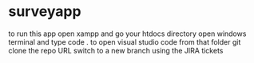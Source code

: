 # surveyapp
to run this app open xampp and go your htdocs directory
open windows terminal and type code . to open visual studio code from that folder
git clone the repo URL
switch to a new branch using the JIRA tickets

